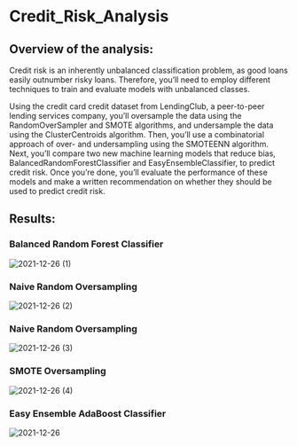 # Credit_Risk_Analysis

## Overview of the analysis: 

Credit risk is an inherently unbalanced classification problem, as good loans easily outnumber risky loans. Therefore, you’ll need to employ different techniques to train and evaluate models with unbalanced classes. 

Using the credit card credit dataset from LendingClub, a peer-to-peer lending services company, you’ll oversample the data using the RandomOverSampler and SMOTE algorithms, and undersample the data using the ClusterCentroids algorithm. Then, you’ll use a combinatorial approach of over- and undersampling using the SMOTEENN algorithm. Next, you’ll compare two new machine learning models that reduce bias, BalancedRandomForestClassifier and EasyEnsembleClassifier, to predict credit risk. Once you’re done, you’ll evaluate the performance of these models and make a written recommendation on whether they should be used to predict credit risk.

## Results: 

### Balanced Random Forest Classifier

![2021-12-26 (1)](https://user-images.githubusercontent.com/87731897/147422538-2ed0d672-3ace-4fdd-bbcc-2327f3e96657.png)

### Naive Random Oversampling

![2021-12-26 (2)](https://user-images.githubusercontent.com/87731897/147422539-1110b558-c7a9-4515-ba5f-8e9b689a8e67.png)

### Naive Random Oversampling

![2021-12-26 (3)](https://user-images.githubusercontent.com/87731897/147422541-3340ff8e-f6db-46b4-bc82-53391283cae7.png)

### SMOTE Oversampling

![2021-12-26 (4)](https://user-images.githubusercontent.com/87731897/147422543-e199724d-ed4b-4080-9595-a4b4919f41ee.png)

### Easy Ensemble AdaBoost Classifier

![2021-12-26](https://user-images.githubusercontent.com/87731897/147422546-0941043a-482b-42fc-bf9d-dfd247a00597.png)


